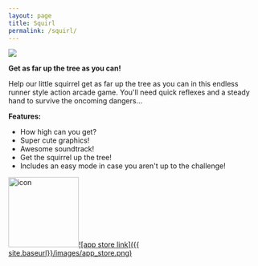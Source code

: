 ```yaml
---
layout: page
title: Squirl
permalink: /squirl/
---
```



![]({{site.baseurl}}/images/games_banner_squirl.png)


**Get as far up the tree as you can!**

Help our little squirrel get as far up the tree as you can in this endless runner style action arcade game. You'll need quick reflexes and a steady hand to survive the oncoming dangers...

**Features:**

- How high can you get?
- Super cute graphics!
- Awesome soundtrack!
- Get the squirrel up the tree!
- Includes an easy mode in case you aren't up to the challenge!

<img src="../images/squirl_icon_512.png" alt="icon" style="width: 140px;"/>[![app store link]({{ site.baseurl}}/images/app_store.png)](https://itunes.apple.com/us/app/squirl/id1065512901?ls=1&mt=8)
